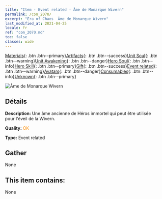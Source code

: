 ```yaml
---
title: "Item - Event related - Âme de Monarque Wivern"
permalink: /con_2070/
excerpt: "Era of Chaos  Âme de Monarque Wivern"
last_modified_at: 2021-04-25
locale: fr
ref: "con_2070.md"
toc: false
classes: wide
---
```

 [Materials](/ItemsFR/){: .btn .btn--primary}[Artifacts](/ItemsFR/Artifacts/){: .btn .btn--success}[Unit Soul](/ItemsFR/UnitSoul/){: .btn .btn--warning}[Unit Awakening](/ItemsFR/UnitAwakening/){: .btn .btn--danger}[Hero Soul](/ItemsFR/HeroSoul/){: .btn .btn--info}[Hero Skill](/ItemsFR/HeroSkill/){: .btn .btn--primary}[Gift](/ItemsFR/Gift/){: .btn .btn--success}[Event related](/ItemsFR/Events/){: .btn .btn--warning}[Avatars](/ItemsFR/Avatars/){: .btn .btn--danger}[Consumables](/ItemsFR/Consumables/){: .btn .btn--info}[Unknown](/ItemsFR/Unknown/){: .btn .btn--primary}

 ![Âme de Monarque Wivern](/images/t/juexing_806.jpg)

## Détails
 **Description:** Une âme ancienne de Héros immortel qui peut être utilisée pour l'éveil de la Wivern.

 **Quality:** <span style="color: #FF8C00">OK</span>

 **Type:** Event related

## Gather

  None

## This item contains:

  None

